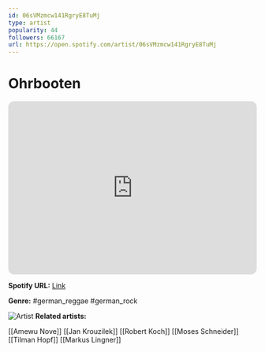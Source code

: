 ```yaml
---
id: 06sVMzmcw141RgryE8TuMj
type: artist
popularity: 44
followers: 66167
url: https://open.spotify.com/artist/06sVMzmcw141RgryE8TuMj
---
```

# Ohrbooten

<iframe style="border-radius:12px" src="https://open.spotify.com/embed/artist/06sVMzmcw141RgryE8TuMj" width="100%" height="352" frameBorder="0" allowfullscreen="" allow="autoplay; clipboard-write; encrypted-media; fullscreen; picture-in-picture" loading="lazy"></iframe>

**Spotify URL:** [Link](https://open.spotify.com/artist/06sVMzmcw141RgryE8TuMj)

**Genre:**  #german_reggae #german_rock

![Artist](https://i.scdn.co/image/ab67616d0000b27384eec506aad89904f9d83e9b)
**Related artists:**

[[Amewu Nove]]
[[Jan Krouzilek]]
[[Robert Koch]]
[[Moses Schneider]]
[[Tilman Hopf]]
[[Markus Lingner]]
